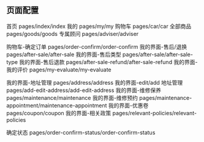 ## 页面配置

首页 pages/index/index
我的 pages/my/my
购物车 pages/car/car
全部商品 pages/goods/goods
专属顾问 pages/adviser/adviser

购物车-确定订单 pages/order-confirm/order-confirm
我的界面-售后/退换 pages/after-sale/after-sale
我的界面-售后类型 pages/after-sale/after-sale-type
我的界面-售后退款 pages/after-sale-refund/after-sale-refund
我的界面-我的评价 pages/my-evaluate/my-evaluate

我的界面-地址管理 pages/address/address
我的界面-edit/add 地址管理 pages/add-edit-address/add-edit-address
我的界面-维修保养 pages/maintenance/maintenance
我的界面-维修预约 pages/maintenance-appointment/maintenance-appointment
我的界面-优惠卷 pages/coupon/coupon
我的界面-相关政策 pages/relevant-policies/relevant-policies

确定状态 pages/order-confirm-status/order-confirm-status